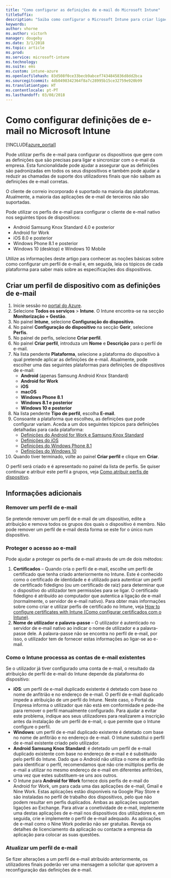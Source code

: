 ```yaml
---
title: "Como configurar as definições de e-mail do Microsoft Intune"
titleSuffix: 
description: "Saiba como configurar o Microsoft Intune para criar ligações para e-mail empresarial em dispositivos geridos por si."
keywords: 
author: vhorne
ms.author: victorh
manager: dougeby
ms.date: 3/1/2018
ms.topic: article
ms.prod: 
ms.service: microsoft-intune
ms.technology: 
ms.suite: ems
ms.custom: intune-azure
ms.openlocfilehash: 83d508f0ce33becb9abcef7434845836d8dd2bca
ms.sourcegitcommit: 4db0498342364f8a7c28995b15ce32759e920b99
ms.translationtype: HT
ms.contentlocale: pt-PT
ms.lasthandoff: 03/08/2018
---
```

# <a name="how-to-configure-email-settings-in-microsoft-intune"></a>Como configurar definições de e-mail no Microsoft Intune

[!INCLUDE[azure_portal](./includes/azure_portal.md)]

Pode utilizar perfis de e-mail para configurar os dispositivos que gere com as definições que são precisas para ligar e sincronizar com o e-mail da empresa. Esta funcionalidade pode ajudar a assegurar que as definições são padronizadas em todos os seus dispositivos e também pode ajudar a reduzir as chamadas de suporte dos utilizadores finais que não saibam as definições de e-mail corretas.

O cliente de correio incorporado é suportado na maioria das plataformas. Atualmente, a maioria das aplicações de e-mail de terceiros não são suportadas.

Pode utilizar os perfis de e-mail para configurar o cliente de e-mail nativo nos seguintes tipos de dispositivos:

- Android Samsung Knox Standard 4.0 e posterior
- Android for Work
- iOS 8.0 e posterior
- Windows Phone 8.1 e posterior
- Windows 10 (desktop) e Windows 10 Mobile

Utilize as informações deste artigo para conhecer as noções básicas sobre como configurar um perfil de e-mail e, em seguida, leia os tópicos de cada plataforma para saber mais sobre as especificações dos dispositivos.

## <a name="create-a-device-profile-containing-email-settings"></a>Criar um perfil de dispositivo com as definições de e-mail

1. Inicie sessão no [portal do Azure](https://portal.azure.com).
2. Selecione **Todos os serviços** > **Intune**. O Intune encontra-se na secção **Monitorização + Gestão**.
3. No painel **Intune**, selecione **Configuração do dispositivo**.
2. No painel **Configuração do dispositivo** na secção **Gerir**, selecione **Perfis**.
3. No painel de perfis, selecione **Criar perfil**.
4. No painel **Criar perfil**, introduza um **Nome** e **Descrição** para o perfil de e-mail.
5. Na lista pendente **Plataforma**, selecione a plataforma do dispositivo à qual pretende aplicar as definições de e-mail. Atualmente, pode escolher uma das seguintes plataformas para definições de dispositivos de e-mail:
    - **Android** (apenas Samsung Android Knox Standard)
    - **Android for Work**
    - **iOS**
    - **macOS**
    - **Windows Phone 8.1**
    - **Windows 8.1 e posterior**
    - **Windows 10 e posterior**
6. Na lista pendente **Tipo de perfil**, escolha **E-mail**.
7. Consoante a plataforma que escolheu, as definições que pode configurar variam. Aceda a um dos seguintes tópicos para definições detalhadas para cada plataforma:
    - [Definições do Android for Work e Samsung Knox Standard](email-settings-android.md)
    - [Definições do iOS](email-settings-ios.md)
    - [Definições do Windows Phone 8.1](email-settings-windows-phone-8-1.md)
    - [Definições do Windows 10](email-settings-windows-10.md)
8. Quando tiver terminado, volte ao painel **Criar perfil** e clique em **Criar**.

O perfil será criado e é apresentado no painel da lista de perfis.
Se quiser continuar e atribuir este perfil a grupos, veja [Como atribuir perfis de dispositivo](device-profile-assign.md).

## <a name="further-information"></a>Informações adicionais

### <a name="remove-an-email-profile"></a>Remover um perfil de e-mail

Se pretende remover um perfil de e-mail de um dispositivo, edite a atribuição e remova todos os grupos dos quais o dispositivo é membro. Não pode remover um perfil de e-mail desta forma se este for o único num dispositivo.

### <a name="securing-email-access"></a>Proteger o acesso ao e-mail

Pode ajudar a proteger os perfis de e-mail através de um de dois métodos:

1. **Certificados** – Quando cria o perfil de e-mail, escolhe um perfil de certificado que tenha criado anteriormente no Intune. Este é conhecido como o certificado de identidade e é utilizado para autenticar um perfil de certificado fidedigno (ou um certificado de raiz) para determinar que o dispositivo do utilizador tem permissões para se ligar. O certificado fidedigno é atribuído ao computador que autentica a ligação de e-mail (normalmente, o servidor de e-mail nativo).
Para obter mais informações sobre como criar e utilizar perfis de certificado no Intune, veja [How to configure certificates with Intune (Como configurar certificados com o Intune)](certificates-configure.md).
2. **Nome de utilizador e palavra-passe** – O utilizador é autenticado no servidor de e-mail nativo ao indicar o nome de utilizador e a palavra-passe dele.
A palavra-passe não se encontra no perfil de e-mail, por isso, o utilizador tem de fornecer estas informações ao ligar-se ao e-mail.


### <a name="how-intune-handles-existing-email-accounts"></a>Como o Intune processa as contas de e-mail existentes

Se o utilizador já tiver configurado uma conta de e-mail, o resultado da atribuição de perfil de e-mail do Intune depende da plataforma do dispositivo:

- **iOS**: um perfil de e-mail duplicado existente é detetado com base no nome de anfitrião e no endereço de e-mail. O perfil de e-mail duplicado impede a atribuição de um perfil do Intune. Neste caso, o Portal da Empresa informa o utilizador que não está em conformidade e pede-lhe para remover o perfil manualmente configurado. Para ajudar a evitar este problema, indique aos seus utilizadores para realizarem a inscrição antes da instalação de um perfil de e-mail, o que permite que o Intune configure o perfil.
- **Windows**: um perfil de e-mail duplicado existente é detetado com base no nome de anfitrião e no endereço de e-mail. O Intune substitui o perfil de e-mail existente criado pelo utilizador.
- **Android Samsung Knox Standard**: é detetado um perfil de e-mail duplicado existente com base no endereço de e-mail e é substituído pelo perfil do Intune.
Dado que o Android não utiliza o nome de anfitrião para identificar o perfil, recomendamos que não crie múltiplos perfis de e-mail a utilizar no mesmo endereço de e-mail em diferentes anfitriões, uma vez que estes substituem-se uns aos outros.
- O Intune para **Android for Work** fornece dois perfis de e-mail do Android for Work, um para cada uma das aplicações de e-mail, Gmail e Nine Work. Estas aplicações estão disponíveis na Google Play Store e são instaladas no perfil de trabalho dos dispositivos, pelo que não podem resultar em perfis duplicados. Ambas as aplicações suportam ligações ao Exchange. Para ativar a conetividade de e-mail, implemente uma destas aplicações de e-mail nos dispositivos dos utilizadores e, em seguida, crie e implemente o perfil de e-mail adequado. As aplicações de e-mail como o Nine Work poderão não ser gratuitas. Reveja os detalhes de licenciamento da aplicação ou contacte a empresa da aplicação para colocar as suas questões.

### <a name="update-an-email-profile"></a>Atualizar um perfil de e-mail

Se fizer alterações a um perfil de e-mail atribuído anteriormente, os utilizadores finais poderão ver uma mensagem a solicitar que aprovem a reconfiguração das definições de e-mail.
